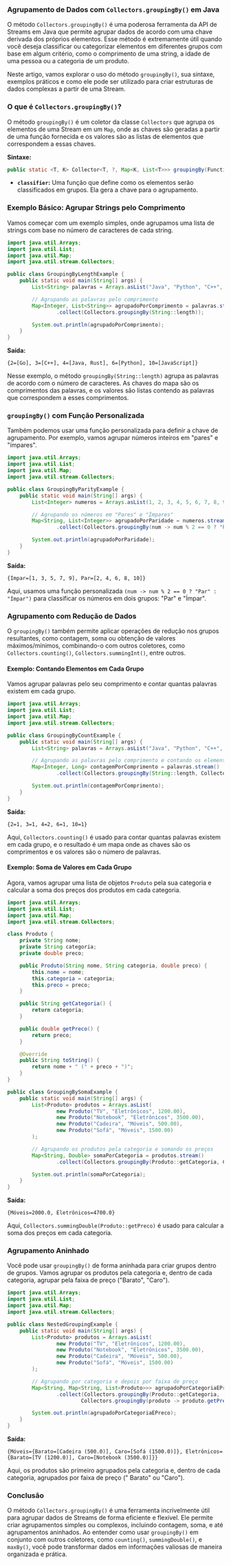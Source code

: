 ### Agrupamento de Dados com `Collectors.groupingBy()` em Java

O método `Collectors.groupingBy()` é uma poderosa ferramenta da API de Streams em Java que permite agrupar dados de
acordo com uma chave derivada dos próprios elementos. Esse método é extremamente útil quando você deseja classificar ou
categorizar elementos em diferentes grupos com base em algum critério, como o comprimento de uma string, a idade de uma
pessoa ou a categoria de um produto.

Neste artigo, vamos explorar o uso do método `groupingBy()`, sua sintaxe, exemplos práticos e como ele pode ser
utilizado para criar estruturas de dados complexas a partir de uma Stream.

### O que é `Collectors.groupingBy()`?

O método `groupingBy()` é um coletor da classe `Collectors` que agrupa os elementos de uma Stream em um `Map`, onde as
chaves são geradas a partir de uma função fornecida e os valores são as listas de elementos que correspondem a essas
chaves.

**Sintaxe:**

```java
public static <T, K> Collector<T, ?, Map<K, List<T>>> groupingBy(Function<? super T, ? extends K> classifier)
```

- **`classifier`:** Uma função que define como os elementos serão classificados em grupos. Ela gera a chave para o
  agrupamento.

### Exemplo Básico: Agrupar Strings pelo Comprimento

Vamos começar com um exemplo simples, onde agrupamos uma lista de strings com base no número de caracteres de cada
string.

```java
import java.util.Arrays;
import java.util.List;
import java.util.Map;
import java.util.stream.Collectors;

public class GroupingByLengthExample {
    public static void main(String[] args) {
        List<String> palavras = Arrays.asList("Java", "Python", "C++", "JavaScript", "Go", "Rust");

        // Agrupando as palavras pelo comprimento
        Map<Integer, List<String>> agrupadoPorComprimento = palavras.stream()
                .collect(Collectors.groupingBy(String::length));

        System.out.println(agrupadoPorComprimento);
    }
}
```

**Saída:**

```
{2=[Go], 3=[C++], 4=[Java, Rust], 6=[Python], 10=[JavaScript]}
```

Nesse exemplo, o método `groupingBy(String::length)` agrupa as palavras de acordo com o número de caracteres. As chaves
do mapa são os comprimentos das palavras, e os valores são listas contendo as palavras que correspondem a esses
comprimentos.

### `groupingBy()` com Função Personalizada

Também podemos usar uma função personalizada para definir a chave de agrupamento. Por exemplo, vamos agrupar números
inteiros em "pares" e "ímpares".

```java
import java.util.Arrays;
import java.util.List;
import java.util.Map;
import java.util.stream.Collectors;

public class GroupingByParityExample {
    public static void main(String[] args) {
        List<Integer> numeros = Arrays.asList(1, 2, 3, 4, 5, 6, 7, 8, 9, 10);

        // Agrupando os números em "Pares" e "Ímpares"
        Map<String, List<Integer>> agrupadoPorParidade = numeros.stream()
                .collect(Collectors.groupingBy(num -> num % 2 == 0 ? "Par" : "Ímpar"));

        System.out.println(agrupadoPorParidade);
    }
}
```

**Saída:**

```
{Ímpar=[1, 3, 5, 7, 9], Par=[2, 4, 6, 8, 10]}
```

Aqui, usamos uma função personalizada `(num -> num % 2 == 0 ? "Par" : "Ímpar")` para classificar os números em dois
grupos: "Par" e "Ímpar".

### Agrupamento com Redução de Dados

O `groupingBy()` também permite aplicar operações de redução nos grupos resultantes, como contagem, soma ou obtenção de
valores máximos/mínimos, combinando-o com outros coletores, como `Collectors.counting()`, `Collectors.summingInt()`,
entre outros.

#### Exemplo: Contando Elementos em Cada Grupo

Vamos agrupar palavras pelo seu comprimento e contar quantas palavras existem em cada grupo.

```java
import java.util.Arrays;
import java.util.List;
import java.util.Map;
import java.util.stream.Collectors;

public class GroupingByCountExample {
    public static void main(String[] args) {
        List<String> palavras = Arrays.asList("Java", "Python", "C++", "JavaScript", "Go", "Rust");

        // Agrupando as palavras pelo comprimento e contando os elementos em cada grupo
        Map<Integer, Long> contagemPorComprimento = palavras.stream()
                .collect(Collectors.groupingBy(String::length, Collectors.counting()));

        System.out.println(contagemPorComprimento);
    }
}
```

**Saída:**

```
{2=1, 3=1, 4=2, 6=1, 10=1}
```

Aqui, `Collectors.counting()` é usado para contar quantas palavras existem em cada grupo, e o resultado é um mapa onde
as chaves são os comprimentos e os valores são o número de palavras.

#### Exemplo: Soma de Valores em Cada Grupo

Agora, vamos agrupar uma lista de objetos `Produto` pela sua categoria e calcular a soma dos preços dos produtos em cada
categoria.

```java
import java.util.Arrays;
import java.util.List;
import java.util.Map;
import java.util.stream.Collectors;

class Produto {
    private String nome;
    private String categoria;
    private double preco;

    public Produto(String nome, String categoria, double preco) {
        this.nome = nome;
        this.categoria = categoria;
        this.preco = preco;
    }

    public String getCategoria() {
        return categoria;
    }

    public double getPreco() {
        return preco;
    }

    @Override
    public String toString() {
        return nome + " (" + preco + ")";
    }
}

public class GroupingBySomaExample {
    public static void main(String[] args) {
        List<Produto> produtos = Arrays.asList(
                new Produto("TV", "Eletrônicos", 1200.00),
                new Produto("Notebook", "Eletrônicos", 3500.00),
                new Produto("Cadeira", "Móveis", 500.00),
                new Produto("Sofá", "Móveis", 1500.00)
        );

        // Agrupando os produtos pela categoria e somando os preços
        Map<String, Double> somaPorCategoria = produtos.stream()
                .collect(Collectors.groupingBy(Produto::getCategoria, Collectors.summingDouble(Produto::getPreco)));

        System.out.println(somaPorCategoria);
    }
}
```

**Saída:**

```
{Móveis=2000.0, Eletrônicos=4700.0}
```

Aqui, `Collectors.summingDouble(Produto::getPreco)` é usado para calcular a soma dos preços em cada categoria.

### Agrupamento Aninhado

Você pode usar `groupingBy()` de forma aninhada para criar grupos dentro de grupos. Vamos agrupar os produtos pela
categoria e, dentro de cada categoria, agrupar pela faixa de preço ("Barato", "Caro").

```java
import java.util.Arrays;
import java.util.List;
import java.util.Map;
import java.util.stream.Collectors;

public class NestedGroupingExample {
    public static void main(String[] args) {
        List<Produto> produtos = Arrays.asList(
                new Produto("TV", "Eletrônicos", 1200.00),
                new Produto("Notebook", "Eletrônicos", 3500.00),
                new Produto("Cadeira", "Móveis", 500.00),
                new Produto("Sofá", "Móveis", 1500.00)
        );

        // Agrupando por categoria e depois por faixa de preço
        Map<String, Map<String, List<Produto>>> agrupadoPorCategoriaEPreco = produtos.stream()
                .collect(Collectors.groupingBy(Produto::getCategoria,
                        Collectors.groupingBy(produto -> produto.getPreco() > 1000 ? "Caro" : "Barato")));

        System.out.println(agrupadoPorCategoriaEPreco);
    }
}
```

**Saída:**

```
{Móveis={Barato=[Cadeira (500.0)], Caro=[Sofá (1500.0)]}, Eletrônicos={Barato=[TV (1200.0)], Caro=[Notebook (3500.0)]}}
```

Aqui, os produtos são primeiro agrupados pela categoria e, dentro de cada categoria, agrupados por faixa de preço ("
Barato" ou "Caro").

### Conclusão

O método `Collectors.groupingBy()` é uma ferramenta incrivelmente útil para agrupar dados de Streams de forma eficiente
e flexível. Ele permite criar agrupamentos simples ou complexos, incluindo contagem, soma, e até agrupamentos aninhados.
Ao entender como usar `groupingBy()` em conjunto com outros coletores, como `counting()`, `summingDouble()`,
e `maxBy()`, você pode transformar dados em informações valiosas de maneira organizada e prática.
